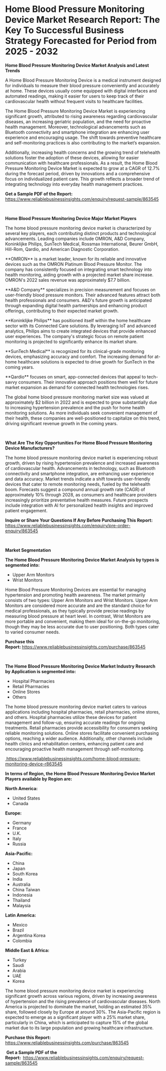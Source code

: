 <p><h1>Home Blood Pressure Monitoring Device Market Research Report: The Key To Successful Business Strategy Forecasted for Period from 2025 - 2032</h1></p><p><strong>Home Blood Pressure Monitoring Device Market Analysis and Latest Trends</strong></p>
<p><p>A Home Blood Pressure Monitoring Device is a medical instrument designed for individuals to measure their blood pressure conveniently and accurately at home. These devices usually come equipped with digital interfaces and automated readings, making it easier for users to keep track of their cardiovascular health without frequent visits to healthcare facilities. </p><p>The Home Blood Pressure Monitoring Device Market is experiencing significant growth, attributed to rising awareness regarding cardiovascular diseases, an increasing geriatric population, and the need for proactive health management. Moreover, technological advancements such as Bluetooth connectivity and smartphone integration are enhancing user experience and encouraging usage. The shift towards preventive healthcare and self-monitoring practices is also contributing to the market’s expansion. </p><p>Additionally, increasing health concerns and the growing trend of telehealth solutions foster the adoption of these devices, allowing for easier communication with healthcare professionals. As a result, the Home Blood Pressure Monitoring Device Market is expected to grow at a CAGR of 12.7% during the forecast period, driven by innovations and a comprehensive focus on individualized patient care. This growth reflects a broader trend of integrating technology into everyday health management practices.</p></p>
<p><strong>Get a Sample PDF of the Report:&nbsp;</strong> <a href="https://www.reliablebusinessinsights.com/enquiry/request-sample/863545?utm_campaign=2960&utm_medium=2&utm_source=Github&utm_content=ia&utm_term=13042025&utm_id=home-blood-pressure-monitoring-device">https://www.reliablebusinessinsights.com/enquiry/request-sample/863545</a></p>
<p>&nbsp;</p>
<p><strong>Home Blood Pressure Monitoring Device Major Market Players</strong></p>
<p><p>The home blood pressure monitoring device market is characterized by several key players, each contributing distinct products and technological advancements. Leading companies include OMRON, A&D Company, Koninklijke Philips, SunTech Medical, Rossmax International, Beurer GmbH, Hill-Rom, Qardio, and American Diagnostic Corporation.</p><p>**OMRON** is a market leader, known for its reliable and innovative devices such as the OMRON Platinum Blood Pressure Monitor. The company has consistently focused on integrating smart technology into health monitoring, aiding growth with a projected market share increase. OMRON's 2022 sales revenue was approximately $7.7 billion.</p><p>**A&D Company** specializes in precision measurement and focuses on user-friendly blood pressure monitors. Their advanced features attract both health professionals and consumers. A&D's future growth is anticipated through expanding digital health partnerships and enhancing product offerings, contributing to their expected market growth.</p><p>**Koninklijke Philips** has positioned itself within the home healthcare sector with its Connected Care solutions. By leveraging IoT and advanced analytics, Philips aims to create integrated devices that provide enhanced user experiences. The company's strategic focus on remote patient monitoring is projected to significantly enhance its market share.</p><p>**SunTech Medical** is recognized for its clinical-grade monitoring devices, emphasizing accuracy and comfort. The increasing demand for at-home healthcare solutions is expected to drive growth for SunTech in the coming years.</p><p>**Qardio** focuses on smart, app-connected devices that appeal to tech-savvy consumers. Their innovative approach positions them well for future market expansion as demand for connected health technologies rises.</p><p>The global home blood pressure monitoring market size was valued at approximately $2 billion in 2022 and is expected to grow substantially due to increasing hypertension prevalence and the push for home health monitoring solutions. As more individuals seek convenient management of their health, these companies are well-positioned to capitalize on this trend, driving significant revenue growth in the coming years.</p></p>
<p>&nbsp;</p>
<p><strong>What Are The Key Opportunities For Home Blood Pressure Monitoring Device Manufacturers?</strong></p>
<p><p>The home blood pressure monitoring device market is experiencing robust growth, driven by rising hypertension prevalence and increased awareness of cardiovascular health. Advancements in technology, such as Bluetooth connectivity and smartphone integration, are enhancing user experience and data accuracy. Market trends indicate a shift towards user-friendly devices that cater to remote monitoring needs, fueled by the telehealth boom. Forecasts suggest a compound annual growth rate (CAGR) of approximately 10% through 2028, as consumers and healthcare providers increasingly prioritize preventative health measures. Future prospects include integration with AI for personalized health insights and improved patient engagement.</p></p>
<p><strong>Inquire or Share Your Questions If Any Before Purchasing This Report:</strong> <a href="https://www.reliablebusinessinsights.com/enquiry/pre-order-enquiry/863545?utm_campaign=2960&utm_medium=2&utm_source=Github&utm_content=ia&utm_term=13042025&utm_id=home-blood-pressure-monitoring-device">https://www.reliablebusinessinsights.com/enquiry/pre-order-enquiry/863545</a></p>
<p>&nbsp;</p>
<p><strong>Market Segmentation</strong></p>
<p><strong>The Home Blood Pressure Monitoring Device Market Analysis by types is segmented into:</strong></p>
<p><ul><li>Upper Arm Monitors</li><li>Wrist Monitors</li></ul></p>
<p><p>Home Blood Pressure Monitoring Devices are essential for managing hypertension and promoting health awareness. The market primarily consists of two types: Upper Arm Monitors and Wrist Monitors. Upper Arm Monitors are considered more accurate and are the standard choice for medical professionals, as they typically provide precise readings by measuring blood pressure at heart level. In contrast, Wrist Monitors are more portable and convenient, making them ideal for on-the-go monitoring, though they may be less accurate due to user positioning. Both types cater to varied consumer needs.</p></p>
<p><strong>Purchase this Report:&nbsp;</strong><a href="https://www.reliablebusinessinsights.com/purchase/863545?utm_campaign=2960&utm_medium=2&utm_source=Github&utm_content=ia&utm_term=13042025&utm_id=home-blood-pressure-monitoring-device">https://www.reliablebusinessinsights.com/purchase/863545</a></p>
<p>&nbsp;</p>
<p><strong>The Home Blood Pressure Monitoring Device Market Industry Research by Application is segmented into:</strong></p>
<p><ul><li>Hospital Pharmacies</li><li>Retail Pharmacies</li><li>Online Stores</li><li>Others</li></ul></p>
<p><p>The home blood pressure monitoring device market caters to various applications including hospital pharmacies, retail pharmacies, online stores, and others. Hospital pharmacies utilize these devices for patient management and follow-up, ensuring accurate readings for ongoing treatments. Retail pharmacies provide accessibility for consumers seeking reliable monitoring solutions. Online stores facilitate convenient purchasing options, reaching a wider audience. Additionally, other channels include health clinics and rehabilitation centers, enhancing patient care and encouraging proactive health management through self-monitoring.</p></p>
<p><a href="https://www.reliablebusinessinsights.com/home-blood-pressure-monitoring-device-r863545?utm_campaign=2960&utm_medium=2&utm_source=Github&utm_content=ia&utm_term=13042025&utm_id=home-blood-pressure-monitoring-device">&nbsp;https://www.reliablebusinessinsights.com/home-blood-pressure-monitoring-device-r863545</a></p>
<p><strong>In terms of Region, the Home Blood Pressure Monitoring Device Market Players available by Region are:</strong></p>
<p>
    <p> <strong> North America: </strong>
        <ul>
            <li>United States</li>
            <li>Canada</li>
        </ul>
        </p> 
    <p> <strong> Europe: </strong>
        <ul>
            <li>Germany</li>
            <li>France</li>
            <li>U.K.</li>
            <li>Italy</li>
            <li>Russia</li>
        </ul>
        </p> 
    <p> <strong> Asia-Pacific: </strong>
        <ul>
            <li>China</li>
            <li>Japan</li>
            <li>South Korea</li>
            <li>India</li>
            <li>Australia</li>
            <li>China Taiwan</li>
            <li>Indonesia</li>
            <li>Thailand</li>
            <li>Malaysia</li>
        </ul>
        </p> 
    <p> <strong> Latin America: </strong>
        <ul>
            <li>Mexico</li>
            <li>Brazil</li>
            <li>Argentina Korea</li>
            <li>Colombia</li>
        </ul>
        </p> 
    <p> <strong> Middle East & Africa: </strong>
        <ul>
            <li>Turkey</li>
            <li>Saudi</li>
            <li>Arabia</li>
            <li>UAE</li>
            <li>Korea</li>
        </ul>
    </p>
    </p>
<p><p>The home blood pressure monitoring device market is experiencing significant growth across various regions, driven by increasing awareness of hypertension and the rising prevalence of cardiovascular diseases. North America is projected to dominate the market, holding an estimated 35% share, followed closely by Europe at around 30%. The Asia-Pacific region is expected to emerge as a significant player with a 25% market share, particularly in China, which is anticipated to capture 15% of the global market due to its large population and growing healthcare infrastructure.</p></p>
<p><strong>Purchase this Report: </strong><a href="https://www.reliablebusinessinsights.com/purchase/863545?utm_campaign=2960&utm_medium=2&utm_source=Github&utm_content=ia&utm_term=13042025&utm_id=home-blood-pressure-monitoring-device">https://www.reliablebusinessinsights.com/purchase/863545</a></p>
<p>&nbsp;<strong>Get a Sample PDF of the Report:&nbsp;&nbsp;</strong><a href="https://www.reliablebusinessinsights.com/enquiry/request-sample/863545?utm_campaign=2960&utm_medium=2&utm_source=Github&utm_content=ia&utm_term=13042025&utm_id=home-blood-pressure-monitoring-device">https://www.reliablebusinessinsights.com/enquiry/request-sample/863545</a></p>
<p><strong></strong></p>
<p><p></p><p></p><p></p></p>